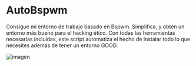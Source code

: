 # AutoBspwm
Consigue mi entorno de trabajo basado en Bspwm. Simplifica, y obtén un entorno más bueno para el hacking ético. Con todas las herramientas necesarias incluidas, este script automatiza el hecho de instalar todo lo que necesites además de tener un entorno GOOD.

![imagen](https://github.com/OusCyb3rH4ck/AutoBspwm/assets/158448818/986bff1f-7231-4254-8fe9-da5a06cabc4f)

